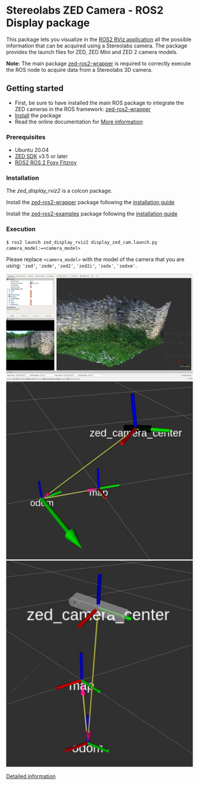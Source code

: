 # Stereolabs ZED Camera - ROS2 Display package

This package lets you visualize in the [ROS2 RViz application](https://github.com/ros2/rviz/tree/foxy) all the
possible information that can be acquired using a Stereolabs camera.
The package provides the launch files for ZED, ZED Mini and ZED 2 camera models.

**Note:** The main package [zed-ros2-wrapper](https://github.com/stereolabs/zed-ros2-wrapper)
is required to correctly execute the ROS node to acquire data from a Stereolabs 3D camera.

## Getting started

   - First, be sure to have installed the main ROS package to integrate the ZED cameras in the ROS framework: [zed-ros2-wrapper](https://github.com/stereolabs/zed-ros2-wrapper/#build-the-package)
   - [Install](#Installation) the package
   - Read the online documentation for [More information](https://www.stereolabs.com/docs/ros2/)

### Prerequisites

   - Ubuntu 20.04
   - [ZED SDK](https://www.stereolabs.com/developers/release/latest/) v3.5 or later
   - [ROS2 ROS 2 Foxy Fitzroy](https://docs.ros.org/en/foxy/Installation/Linux-Install-Debians.html)

### Installation

The *zed_display_rviz2* is a colcon package. 

Install the [zed-ros2-wrapper](https://www.stereolabs.com/documentation/guides/using-zed-with-ros/introduction.html) package
following the [installation guide](https://github.com/stereolabs/zed-ros2-wrapper#build-the-package)

Install the [zed-ros2-examples](https://github.com/stereolabs/zed-ros2-examples) package following the [installation guide](https://github.com/stereolabs/zed-ros2-examples#build-the-package)

### Execution

    $ ros2 launch zed_display_rviz2 display_zed_cam.launch.py camera_model:=<camera_model>

Please replace `<camera_model>` with the model of the camera that you are using: `'zed'`, `'zedm'`, `'zed2'`, `'zed2i'`, `'zedx'`, `'zedxm'`.

![ZED rendering on Rviz](images/depthcloud-RGB.jpg)
![ZED rendering on Rviz](images/ZEDM-Rviz.jpg)
![ZED rendering on Rviz](images/ZED-Rviz.jpg)

[Detailed information](https://www.stereolabs.com/docs/ros2/rviz2/)
